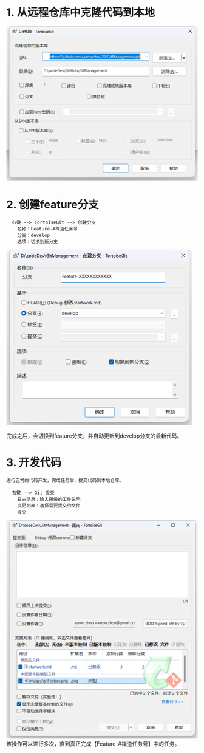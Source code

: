 # 1. 从远程仓库中克隆代码到本地
![alt text](images/gitClone.png)

# 2. 创建feature分支
```
  右键 --> TortoiseGit --> 创建分支
    名称：Feature-#禅道任务号
    分支：develop
    选项：切换到新分支
```
![alt text](images/gitFeature.png)

完成之后，会切换到feature分支，并自动更新到develop分支的最新代码。

# 3. 开发代码
```
进行正常的代码开发，完成任务后，提交代码到本地仓库。

  右键 --> Git 提交
    日志信息：输入所做的工作说明
    变更列表：选择需要提交的文件
    提交
```
![alt text](images/gitCommit.png)
该操作可以进行多次，直到真正完成【Feature-#禅道任务号】中的任务。
